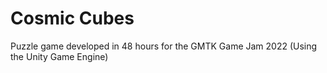 # Cosmic Cubes

Puzzle game developed in 48 hours for the GMTK Game Jam 2022 (Using the Unity Game Engine)

